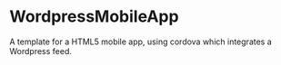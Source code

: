 WordpressMobileApp
==================

A template for a HTML5 mobile app, using cordova which integrates a Wordpress feed.
